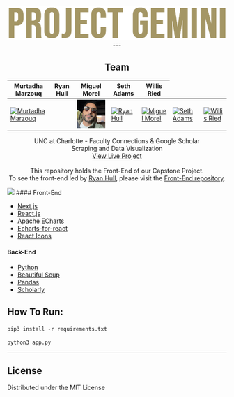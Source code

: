 <!-- PROJECT LOGO -->
<br />
<div align="center">
  <a href="https://capstone-front-end-lime.vercel.app/">
    <img src="https://raw.githubusercontent.com/HullRyan/CapstoneFrontEnd/main/public/logos/logo.png" alt="Logo">
  </a>---

## Team
<table center>
  <thead allign=center>
    <tr >
      <th >Murtadha Marzouq</th>
      <th align=center>Ryan Hull</th>
      <th>Miguel Morel</th>
      <th>Seth Adams</th>
      <th><a>Willis Ried</a></th>
    </tr>
  </thead>
  <tbody >
    <tr>
      <td>
        <a href="">
          <img src="https://capstone-front-end-lime.vercel.app/_next/image?url=%2FTeamPhotos%2FMurtadha_Marzouq.png&w=384&q=75"  alt="Murtadha Marzouq" />
        </a>
      </td>
      <td>
       <td>
        <a href="">
          <img src="https://github.com/MurtadhaM/CV/blob/main/Proposal/images/Sam.png?raw=true"  alt="Sam Aldehayyat" />
        </a>
      </td>
      <td>
        <a href="">
          <img src="https://capstone-front-end-lime.vercel.app/_next/image?url=%2FTeamPhotos%2FRyan_Hull.jpeg&w=384&q=75" alt="Ryan Hull" />
        </a>
      </td>
      <td>
        <a href="">
          <img src="https://capstone-front-end-lime.vercel.app/_next/image?url=%2FTeamPhotos%2Fmiguel.png&w=384&q=75" alt="Miguel Morel" />
        </a>
      </td>
      <td>
        <a href="">
          <img src="https://capstone-front-end-lime.vercel.app/_next/image?url=%2FTeamPhotos%2Fseth_adams.jpg&w=384&q=75" alt="Seth Adams" />
        </a>
      </td>
      <td>
        <a href="">
          <img src="https://capstone-front-end-lime.vercel.app/_next/image?url=%2FTeamPhotos%2Fwillis.jpg&w=384&q=75" alt="Willis Ried" />
        </a>
      </td>
    </tr>



  </tbody>
</table>


</p>


  <p align="center">
    UNC at Charlotte - Faculty Connections & Google Scholar
    <br/>
    Scraping and Data Visualization
    <br />
    <a href="https://capstone-front-end-lime.vercel.app/">View Live Project</a>
    <br />
    <br />
    This repository holds the Front-End of our Capstone Project.
    <br />
To see the front-end led by <a href="https://github.com/HullRyan/">Ryan Hull</a>,
please visit the <a href="https://github.com/HullRyan/CapstoneFrontEnd">Front-End repository</a>.
  </p>
</div>
<!-- END OF PROJECT LOGO -->
<img src="https://github.com/MurtadhaM/ITSC-4155/blob/main/Gemini.gif?raw=true">
#### Front-End

- [Next.js](https://nextjs.org/)
- [React.js](https://reactjs.org/)
- [Apache ECharts](https://echarts.apache.org/en/index.html/)
- [Echarts-for-react](https://www.npmjs.com/package/echarts-for-react/)
- [React Icons](https://react-icons.github.io/react-icons/)

#### Back-End

- [Python](https://www.python.org/)
- [Beautiful Soup](https://beautiful-soup-4.readthedocs.io/en/latest/)
- [Pandas](https://pandas.pydata.org/)
- [Scholarly](https://scholarly.readthedocs.io/en/stable/quickstart.html)

## How To Run:

`pip3 install -r requirements.txt`

`python3 app.py`

---

## License

Distributed under the MIT License
